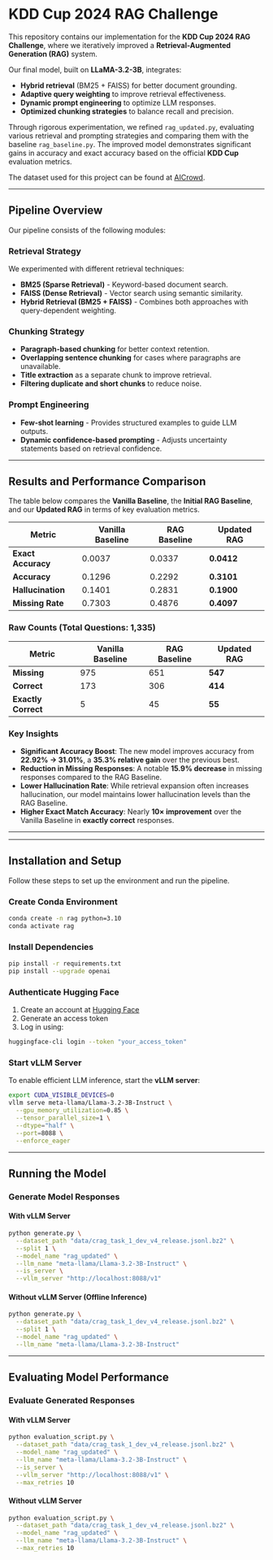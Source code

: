 # **KDD Cup 2024 RAG Challenge**

This repository contains our implementation for the **KDD Cup 2024 RAG Challenge**, where we iteratively improved a **Retrieval-Augmented Generation (RAG)** system. 

Our final model, built on **LLaMA-3.2-3B**, integrates:
- **Hybrid retrieval** (BM25 + FAISS) for better document grounding.
- **Adaptive query weighting** to improve retrieval effectiveness.
- **Dynamic prompt engineering** to optimize LLM responses.
- **Optimized chunking strategies** to balance recall and precision.

Through rigorous experimentation, we refined `rag_updated.py`, evaluating various retrieval and prompting strategies and comparing them with the baseline `rag_baseline.py`. The improved model demonstrates significant gains in accuracy and exact accuracy based on the official **KDD Cup** evaluation metrics.

The dataset used for this project can be found at [AICrowd](https://www.aicrowd.com/challenges/meta-comprehensive-rag-benchmark-kdd-cup-2024/).

---

## **Pipeline Overview**
Our pipeline consists of the following modules:

### **Retrieval Strategy**
We experimented with different retrieval techniques:
- **BM25 (Sparse Retrieval)** - Keyword-based document search.
- **FAISS (Dense Retrieval)** - Vector search using semantic similarity.
- **Hybrid Retrieval (BM25 + FAISS)** - Combines both approaches with query-dependent weighting.

### **Chunking Strategy**
- **Paragraph-based chunking** for better context retention.
- **Overlapping sentence chunking** for cases where paragraphs are unavailable.
- **Title extraction** as a separate chunk to improve retrieval.
- **Filtering duplicate and short chunks** to reduce noise.

### **Prompt Engineering**
- **Few-shot learning** - Provides structured examples to guide LLM outputs.
- **Dynamic confidence-based prompting** - Adjusts uncertainty statements based on retrieval confidence.

---

## **Results and Performance Comparison**

The table below compares the **Vanilla Baseline**, the **Initial RAG Baseline**, and our **Updated RAG** in terms of key evaluation metrics.

| **Metric**          | **Vanilla Baseline** | **RAG Baseline** | **Updated RAG** |
|---------------------|--------------------|-----------------|----------------|
| **Exact Accuracy**  | 0.0037             | 0.0337          | **0.0412**    |
| **Accuracy**        | 0.1296             | 0.2292          | **0.3101**    |
| **Hallucination**   | 0.1401             | 0.2831          | **0.1900**    |
| **Missing Rate**    | 0.7303             | 0.4876          | **0.4097**    |

### **Raw Counts (Total Questions: 1,335)**
| **Metric**         | **Vanilla Baseline** | **RAG Baseline** | **Updated RAG** |
|-------------------|--------------------|-----------------|----------------|
| **Missing**      | 975                | 651             | **547**       |
| **Correct**      | 173                | 306             | **414**       |
| **Exactly Correct** | 5                 | 45              | **55**        |

### **Key Insights**
- **Significant Accuracy Boost**: The new model improves accuracy from **22.92% → 31.01%**, a **35.3% relative gain** over the previous best.
- **Reduction in Missing Responses**: A notable **15.9% decrease** in missing responses compared to the RAG Baseline.
- **Lower Hallucination Rate**: While retrieval expansion often increases hallucination, our model maintains lower hallucination levels than the RAG Baseline.
- **Higher Exact Match Accuracy**: Nearly **10× improvement** over the Vanilla Baseline in **exactly correct** responses.

---

---

## **Installation and Setup**
Follow these steps to set up the environment and run the pipeline.

### **Create Conda Environment**
```sh
conda create -n rag python=3.10
conda activate rag
```

### **Install Dependencies**
```sh
pip install -r requirements.txt
pip install --upgrade openai
```

### **Authenticate Hugging Face**
1. Create an account at [Hugging Face](https://huggingface.co/)
2. Generate an access token
3. Log in using:
```sh
huggingface-cli login --token "your_access_token"
```

### **Start vLLM Server**
To enable efficient LLM inference, start the **vLLM server**:
```sh
export CUDA_VISIBLE_DEVICES=0
vllm serve meta-llama/Llama-3.2-3B-Instruct \
  --gpu_memory_utilization=0.85 \
  --tensor_parallel_size=1 \
  --dtype="half" \
  --port=8088 \
  --enforce_eager
```

---

## **Running the Model**

### **Generate Model Responses**
#### **With vLLM Server**
```sh
python generate.py \
  --dataset_path "data/crag_task_1_dev_v4_release.jsonl.bz2" \
  --split 1 \
  --model_name "rag_updated" \
  --llm_name "meta-llama/Llama-3.2-3B-Instruct" \
  --is_server \
  --vllm_server "http://localhost:8088/v1"
```
#### **Without vLLM Server (Offline Inference)**
```sh
python generate.py \
  --dataset_path "data/crag_task_1_dev_v4_release.jsonl.bz2" \
  --split 1 \
  --model_name "rag_updated" \
  --llm_name "meta-llama/Llama-3.2-3B-Instruct"
```

---

## **Evaluating Model Performance**

### **Evaluate Generated Responses**
#### **With vLLM Server**
```sh
python evaluation_script.py \
  --dataset_path "data/crag_task_1_dev_v4_release.jsonl.bz2" \
  --model_name "rag_updated" \
  --llm_name "meta-llama/Llama-3.2-3B-Instruct" \
  --is_server \
  --vllm_server "http://localhost:8088/v1" \
  --max_retries 10
```
#### **Without vLLM Server**
```sh
python evaluation_script.py \
  --dataset_path "data/crag_task_1_dev_v4_release.jsonl.bz2" \
  --model_name "rag_updated" \
  --llm_name "meta-llama/Llama-3.2-3B-Instruct" \
  --max_retries 10
```
